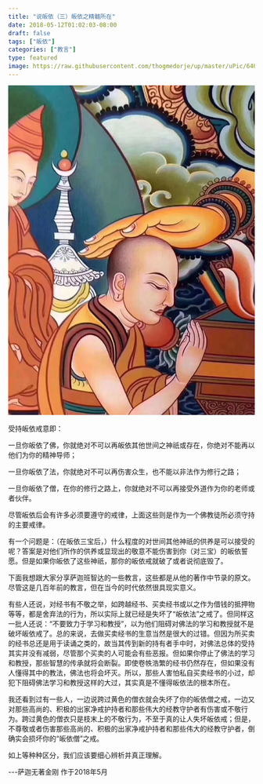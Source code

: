```yaml
---
title: "说皈依（三）皈依之精髓所在"
date: 2018-05-12T01:02:03-08:00
draft: false
tags: ["皈依"]
categories: ["教言"]
type: featured
image: https://raw.githubusercontent.com/thogmedorje/up/master/uPic/640-20200510113845540.jpeg
---
```



![img](https://raw.githubusercontent.com/thogmedorje/up/master/uPic/640-20200510113830958.jpeg)

受持皈依戒意即：

 一旦你皈依了佛，你就绝对不可以再皈依其他世间之神祇或存在，你绝对不能再以他们为你的精神导师；

 一旦你皈依了法，你就绝对不可以再伤害众生，也不能以非法作为修行之路；

 一旦你皈依了僧，在你的修行之路上，你就绝对不可以再接受外道作为你的老师或者伙伴。

 尽管皈依后会有许多必须要遵守的戒律，上面这些则是作为一个佛教徒所必须守持的主要戒律。

 有一个问题是：（在皈依三宝后，）什么程度的对世间其他神祇的供养是可以接受的呢？答案是对他们所作的供养或显现出的敬意不能伤害到你（对三宝）的皈依誓愿。但是如果你皈依了这些神祇，那你的皈依戒就破了或者说彻底毁了。

 下面我想跟大家分享萨迦班智达的一些教言，这些都是从他的著作中节录的原文。尽管这是几百年前的教言，但在当今的时代依然很具现实意义。

 有些人还说，对经书有不敬之举，如跨越经书、买卖经书或以之作为借钱的抵押物等等，都是舍弃法的行为，所以实际上就已经是失坏了“皈依法”之戒了。但同样这一批人还说：“不要致力于学习和教授”，以为他们阻碍对佛法的学习和教授就不是破坏皈依戒了。总的来说，去做买卖经书的生意当然是很大的过错。但因为所买卖的经书总还是用于读诵之类的，故当其传到新的持有者手中时，对佛法总体的受持其实并没有减弱，尽管那个买卖的人可能会有些恶报。但如果你停止了佛法的学习和教授，那些智慧的传承就将会断裂。即使卷帙浩繁的经书仍然存在，但如果没有人懂得其中的教法，佛法也将会坏灭。所以，那些人害怕私自买卖经书的小过，却犯下阻碍佛法学习和教授这样的大过，其实真是不懂得皈依法的根本所在。

 我还看到过有一些人，一边说跨过黄色的僧衣就会失坏了你的皈依僧之戒，一边又对那些高尚的、积极的出家净戒护持者和那些伟大的经教守护者有伤害或不敬行为。跨过黄色的僧衣只是枝末上的不敬行为，不至于真的让人失坏皈依戒；但是，不尊敬或者伤害那些高尚的、积极的出家净戒护持者和那些伟大的经教守护者，倒确实会损坏你的“皈依僧”之戒。

 如上等种种区分，我们应该要细心辨析并真正理解。

---萨迦无著金刚 作于2018年5月
